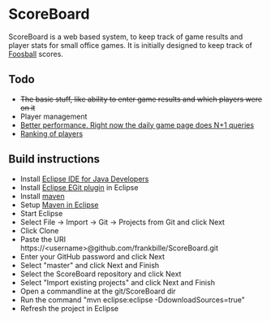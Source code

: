 ScoreBoard
==========

ScoreBoard is a web based system, to keep track of game results and player stats for small office games. It is initially designed to keep track of [Foosball][foosball] scores.

Todo
----
* ~~The basic stuff, like ability to enter game results and which players were on it~~
* Player management
* [Better performance. Right now the daily game page does N+1 queries][nplusone]
* [Ranking of players][ranking]

Build instructions
----
* Install [Eclipse IDE for Java Developers][eclipse]
* Install [Eclipse EGit plugin][egit] in Eclipse
* Install [maven]
* Setup [Maven in Eclipse][mavensetup]
* Start Eclipse
* Select File -> Import -> Git -> Projects from Git and click Next
* Click Clone
* Paste the URI https://\<username\>@github.com/frankbille/ScoreBoard.git
* Enter your GitHub password and click Next
* Select "master" and click Next and Finish
* Select the ScoreBoard repository and click Next
* Select "Import existing projects" and click Next and Finish
* Open a commandline at the git/ScoreBoard dir
* Run the command "mvn eclipse:eclipse -DdownloadSources=true"
* Refresh the project in Eclipse

[foosball]: http://en.wikipedia.org/wiki/Table_football
[ranking]: https://github.com/frankbille/ScoreBoard/issues/2
[nplusone]: https://github.com/frankbille/ScoreBoard/issues/4
[eclipse]: http://www.eclipse.org/downloads/
[egit]: http://eclipse.org/egit/download/
[maven]: http://maven.apache.org/
[mavensetup]: http://maven.apache.org/guides/mini/guide-ide-eclipse.html
